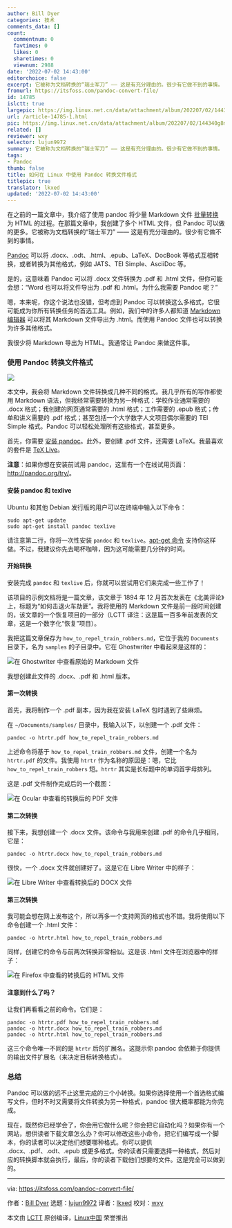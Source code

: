 ```yaml
---
author: Bill Dyer
categories: 技术
comments_data: []
count:
  commentnum: 0
  favtimes: 0
  likes: 0
  sharetimes: 0
  viewnum: 2988
date: '2022-07-02 14:43:00'
editorchoice: false
excerpt: 它被称为文档转换的“瑞士军刀” —— 这是有充分理由的。很少有它做不到的事情。
fromurl: https://itsfoss.com/pandoc-convert-file/
id: 14785
islctt: true
largepic: https://img.linux.net.cn/data/attachment/album/202207/02/144340g8mzus6w86mgu2mm.png
url: /article-14785-1.html
pic: https://img.linux.net.cn/data/attachment/album/202207/02/144340g8mzus6w86mgu2mm.png.thumb.jpg
related: []
reviewer: wxy
selector: lujun9972
summary: 它被称为文档转换的“瑞士军刀” —— 这是有充分理由的。很少有它做不到的事情。
tags:
- Pandoc
thumb: false
title: 如何在 Linux 中使用 Pandoc 转换文件格式
titlepic: true
translator: lkxed
updated: '2022-07-02 14:43:00'
---
```


在之前的一篇文章中，我介绍了使用 pandoc 将少量 Markdown 文件 [批量转换](https://itsfoss.com/convert-markdown-files/) 为 HTML 的过程。在那篇文章中，我创建了多个 HTML 文件，但 Pandoc 可以做的更多。它被称为文档转换的“瑞士军刀” —— 这是有充分理由的。很少有它做不到的事情。


[Pandoc](https://pandoc.org/) 可以将 .docx、.odt、.html、.epub、LaTeX、DocBook 等格式互相转换，或者转换为其他格式，例如 JATS、TEI Simple、AsciiDoc 等。


是的，这意味着 Pandoc 可以将 .docx 文件转换为 .pdf 和 .html 文件，但你可能会想：“Word 也可以将文件导出为 .pdf 和 .html。为什么我需要 Pandoc 呢？”


嗯，本来呢，你这个说法也没错，但考虑到 Pandoc 可以转换这么多格式，它很可能成为你所有转换任务的首选工具。例如，我们中的许多人都知道 [Markdown 编辑器](https://itsfoss.com/best-markdown-editors-linux/) 可以将其 Markdown 文件导出为 .html。而使用 Pandoc 文件也可以转换为许多其他格式。


我很少将 Markdown 导出为 HTML。我通常让 Pandoc 来做这件事。


### 使用 Pandoc 转换文件格式


![](/data/attachment/album/202207/02/144340g8mzus6w86mgu2mm.png)


本文中，我会将 Markdown 文件转换成几种不同的格式。我几乎所有的写作都使用 Markdown 语法，但我经常需要转换为另一种格式：学校作业通常需要的 .docx 格式；我创建的网页通常需要的 .html 格式；工作需要的 .epub 格式；传单和讲义需要的 .pdf 格式；甚至包括一个大学数字人文项目偶尔需要的 TEI Simple 格式。Pandoc 可以轻松处理所有这些格式，甚至更多。


首先，你需要 [安装 pandoc](https://pandoc.org/installing.html)。此外，要创建 .pdf 文件，还需要 LaTeX。我最喜欢的套件是 [TeX Live](https://www.tug.org/texlive/)。


**注意**：如果你想在安装前试用 pandoc，这里有一个在线试用页面：<http://pandoc.org/try/>。


#### 安装 pandoc 和 texlive


Ubuntu 和其他 Debian 发行版的用户可以在终端中输入以下命令：



```
sudo apt-get update
sudo apt-get install pandoc texlive

```

请注意第二行，你将一次性安装 `pandoc` 和 `texlive`。[apt-get 命令](https://itsfoss.com/apt-get-linux-guide/) 支持你这样做。不过，我建议你先去喝杯咖啡，因为这可能需要几分钟的时间。


#### 开始转换


安装完成 `pandoc` 和 `texlive` 后，你就可以尝试用它们来完成一些工作了！


该项目的示例文档将是一篇文章，该文章于 1894 年 12 月首次发表在《北美评论》上，标题为“如何击退火车劫匪”。我将使用的 Markdown 文件是前一段时间创建的，该文章的一个恢复项目的一部分（LCTT 译注：这是篇一百多年前发表的文章，这是一个数字化“恢复”项目）。


我把这篇文章保存为 `how_to_repel_train_robbers.md`，它位于我的 `Documents` 目录下，名为 `samples` 的子目录中。它在 Ghostwriter 中看起来是这样的：


![在 Ghostwriter 中查看原始的 Markdown 文件](/data/attachment/album/202207/02/144341znyfso1u4y8z4mnn.png)


我想创建此文件的 .docx、.pdf 和 .html 版本。


#### 第一次转换


首先，我将制作一个 .pdf 副本，因为我在安装 LaTeX 包时遇到了些麻烦。


在 `~/Documents/samples/` 目录中，我输入以下，以创建一个 .pdf 文件：



```
pandoc -o htrtr.pdf how_to_repel_train_robbers.md

```

上述命令将基于 `how_to_repel_train_robbers.md` 文件，创建一个名为 `htrtr.pdf` 的文件。我使用 `htrtr` 作为名称的原因是：嗯，它比 `how_to_repel_train_robbers` 短。`htrtr` 其实是长标题中的单词首字母排列。


这是 .pdf 文件制作完成后的一个截图：


![在 Ocular 中查看的转换后的 PDF 文件](/data/attachment/album/202207/02/144342pzijaijxrxfyi3yw.png)


#### 第二次转换


接下来，我想创建一个 .docx 文件。该命令与我用来创建 .pdf 的命令几乎相同，它是：



```
pandoc -o htrtr.docx how_to_repel_train_robbers.md

```

很快，一个 .docx 文件就创建好了。这是它在 Libre Writer 中的样子：


![在 Libre Writer 中查看转换后的 DOCX 文件](/data/attachment/album/202207/02/144343jddav5kqk3vq55oo.png)


#### 第三次转换


我可能会想在网上发布这个，所以再多一个支持网页的格式也不错。我将使用以下命令创建一个 .html 文件：



```
pandoc -o htrtr.html how_to_repel_train_robbers.md

```

同样，创建它的命令与前两次转换非常相似。这是该 .html 文件在浏览器中的样子：


![在 Firefox 中查看的转换后的 HTML 文件](/data/attachment/album/202207/02/144344pa8a3f2a4sdaed2p.png)


#### 注意到什么了吗？


让我们再看看之前的命令。它们是：



```
pandoc -o htrtr.pdf how_to_repel_train_robbers.md
pandoc -o htrtr.docx how_to_repel_train_robbers.md
pandoc -o htrtr.html how_to_repel_train_robbers.md

```

这三个命令唯一不同的是 `htrtr` 后的扩展名。这提示你 pandoc 会依赖于你提供的输出文件扩展名（来决定目标转换格式）。


### 总结


Pandoc 可以做的远不止这里完成的三个小转换。如果你选择使用一个首选格式编写文件，但时不时又需要将文件转换为另一种格式，pandoc 很大概率都能为你完成。


现在，既然你已经学会了，你会用它做什么呢？你会把它自动化吗？如果你有一个网站，想供读者下载文章怎么办？你可以修改这些小命令，把它们编写成一个脚本，你的读者可以决定他们想要哪种格式。你可以提供 .docx、.pdf、.odt、.epub 或更多格式。你的读者只需要选择一种格式，然后对应的转换脚本就会执行，最后，你的读者下载他们想要的文件。这是完全可以做到的。




---


via: <https://itsfoss.com/pandoc-convert-file/>


作者：[Bill Dyer](https://itsfoss.com/author/bill/) 选题：[lujun9972](https://github.com/lujun9972) 译者：[lkxed](https://github.com/lkxed) 校对：[wxy](https://github.com/wxy)


本文由 [LCTT](https://github.com/LCTT/TranslateProject) 原创编译，[Linux中国](https://linux.cn/) 荣誉推出